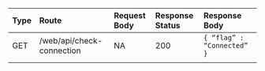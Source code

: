 | Type | Route                     | Request Body | Response Status | Response Body                 |
| :--- | :------------------------ | :----------- | :-------------- | :---------------------------- |
| GET  | /web/api/check-connection | NA           | 200             | ` { “flag” : “Connected” }  ` |
|      |                           |              |                 |                               |